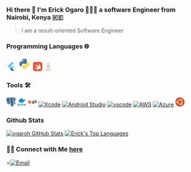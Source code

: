 ### Hi there 👋 I'm Erick Ogaro 👨🏾‍💻 a software Engineer from Nairobi, Kenya 🇰🇪

> I am a result-oriented Software Engineer

### Programming Languages 🌐

[<img src="https://raw.githubusercontent.com/github/explore/80688e429a7d4ef2fca1e82350fe8e3517d3494d/topics/flutter/flutter.png" alt="Flutter" width="24">](https://flutter.dev/) [<img src="https://raw.githubusercontent.com/github/explore/80688e429a7d4ef2fca1e82350fe8e3517d3494d/topics/python/python.png" alt="Python" width="38">](https://python.org/) [<img src="https://raw.githubusercontent.com/github/explore/80688e429a7d4ef2fca1e82350fe8e3517d3494d/topics/swift/swift.png" alt="Swift" width="24">](https://swift.org/) [<img src="https://raw.githubusercontent.com/github/explore/80688e429a7d4ef2fca1e82350fe8e3517d3494d/topics/java/java.png" alt="Java" width="24">](https://java.com/)

### Tools 🛠️

[<img src="https://raw.githubusercontent.com/github/explore/80688e429a7d4ef2fca1e82350fe8e3517d3494d/topics/postgresql/postgresql.png" alt="postgresql" width="24">](https://www.postgresql.com/) [<img src="https://raw.githubusercontent.com/github/explore/80688e429a7d4ef2fca1e82350fe8e3517d3494d/topics/docker/docker.png" alt="docker" width="24">](https://docker.com/) [<img src="https://raw.githubusercontent.com/github/explore/80688e429a7d4ef2fca1e82350fe8e3517d3494d/topics/git/git.png" alt="Git" width="24">](https://git-scm.com/) [<img src="https://logonoid.com/images/thumbs/xcode-logo.jpg" alt="Xcode" width="24">](https://developer.apple.com/xcode/) [<img src="https://logonoid.com/images/thumbs/android-studio-logo.png" alt="Android Studio" width="24">](https://developer.android.com/studio/) [<img src="https://upload.wikimedia.org/wikipedia/commons/thumb/2/2d/Visual_Studio_Code_1.18_icon.svg/1200px-Visual_Studio_Code_1.18_icon.svg.png" alt="vscode" width="24">](https://code.visualstudio.com/) [<img src="https://logonoid.com/images/thumbs/aws-logo.png" alt="AWS" width="24">](https://aws.amazon.com/) [<img src="https://mspoweruser.com/wp-content/uploads/2017/09/azure-1.png" alt="Azure" width="24">](https://azure.microsoft.com/) [<img src="https://raw.githubusercontent.com/github/explore/80688e429a7d4ef2fca1e82350fe8e3517d3494d/topics/ubuntu/ubuntu.png" alt="Ubuntu" width="24">](https://ubuntu.com/)

### Github Stats

[![ogaroh GitHub Stats](https://github-readme-stats.vercel.app/api?username=ogaroh&show_icons=true&count_private=true)](https://github.com/ogaroh/)
<a href="https://github.com/ogaroh/github-readme-stats">
<img align="top" src="https://github-readme-stats.vercel.app/api/top-langs/?username=ogaroh&layout=compact&theme=tokyonight&hide_border=true" alt="Erick's Top Languages"/>
</a>

### 🤝🏻 Connect with Me [here](https://ogaroh.github.io)

<p align="left">
 ⭐️<a href="mailto:erickogaro1998+github@gmail.com"><img alt="Email" src="https://img.shields.io/badge/Email-erickogaro1998@gmail.com-green?style=flat&logo=gmail"></a>
</p>
